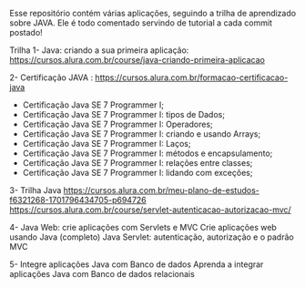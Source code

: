 Esse repositório contém várias aplicações, seguindo a trilha de aprendizado sobre JAVA.
Ele é todo comentado servindo de tutorial a cada commit postado!

Trilha 
1- Java: criando a sua primeira aplicação: https://cursos.alura.com.br/course/java-criando-primeira-aplicacao

2- Certificação JAVA : https://cursos.alura.com.br/formacao-certificacao-java
- Certificação Java SE 7 Programmer I;
- Certificação Java SE 7 Programmer I: tipos de Dados;
- Certificação Java SE 7 Programmer I: Operadores;
- Certificação Java SE 7 Programmer I: criando e usando Arrays;
- Certificação Java SE 7 Programmer I: Laços;
- Certificação Java SE 7 Programmer I: métodos e encapsulamento;
- Certificação Java SE 7 Programmer I: relações entre classes;
- Certificação Java SE 7 Programmer I: lidando com exceções;

3- Trilha Java https://cursos.alura.com.br/meu-plano-de-estudos-f6321268-1701796434705-p694726
https://cursos.alura.com.br/course/servlet-autenticacao-autorizacao-mvc/

4- Java Web: crie aplicações com Servlets e MVC Crie aplicações web usando Java (completo)
Java Servlet: autenticação, autorização e o padrão MVC 

5- Integre aplicações Java com Banco de dados Aprenda a integrar aplicações Java com Banco de dados relacionais 
